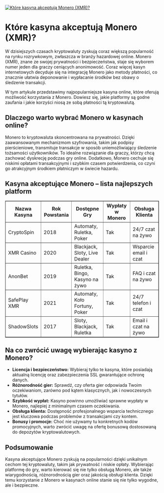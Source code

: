 [![Które kasyna akceptują Monero (XMR)?](https://123-caf.pages.dev/gitsignup.png)](https://vrmoo.ru/Bt82HjjY)

<h1>Które kasyna akceptują Monero (XMR)?</h1> <p>W dzisiejszych czasach kryptowaluty zyskują coraz większą popularność na rynku rozrywkowym, zwłaszcza w branży hazardowej online. Monero (XMR), znane ze swojej prywatności i bezpieczeństwa, staje się wyborem numer jeden dla graczy ceniących anonimowość. Coraz więcej kasyn internetowych decyduje się na integrację Monero jako metody płatności, co znacznie ułatwia deponowanie i wypłacanie środków bez obawy o śledzenie transakcji.</p> <p>W tym artykule przedstawimy najpopularniejsze kasyna online, które oferują możliwość korzystania z Monero. Dowiesz się, jakie platformy są godne zaufania i jakie korzyści niosą ze sobą płatności tą kryptowalutą.</p>  <h2>Dlaczego warto wybrać Monero w kasynach online?</h2> <p>Monero to kryptowaluta skoncentrowana na prywatności. Dzięki zaawansowanym mechanizmom szyfrowania, takim jak podpisy pierścieniowe, transmituje transakcje w sposób uniemożliwiający śledzenie tożsamości użytkowników. To idealne rozwiązanie dla graczy, którzy chcą zachować dyskrecję podczas gry online. Dodatkowo, Monero cechuje się niskimi opłatami transakcyjnymi i szybkim czasem potwierdzenia, co czyni go atrakcyjnym środkiem płatniczym w świecie hazardu.</p>  <h2>Kasyna akceptujące Monero – lista najlepszych platform</h2> <table border="1" cellpadding="8" cellspacing="0">   <thead>     <tr>       <th>Nazwa Kasyna</th>       <th>Rok Powstania</th>       <th>Dostępne Gry</th>       <th>Wypłaty w Monero</th>       <th>Obsługa Klienta</th>     </tr>   </thead>   <tbody>     <tr>       <td>CryptoSpin</td>       <td>2018</td>       <td>Automaty, Ruletka, Poker</td>       <td>Tak</td>       <td>24/7 czat na żywo</td>     </tr>     <tr>       <td>XMR Casino</td>       <td>2020</td>       <td>Blackjack, Sloty, Live Dealer</td>       <td>Tak</td>       <td>Wsparcie email i czat</td>     </tr>     <tr>       <td>AnonBet</td>       <td>2019</td>       <td>Ruletka, Bingo, Kasyno na żywo</td>       <td>Tak</td>       <td>FAQ i czat na żywo</td>     </tr>     <tr>       <td>SafePlay XMR</td>       <td>2021</td>       <td>Automaty, Koło Fortuny, Poker</td>       <td>Tak</td>       <td>24/7 telefon i czat</td>     </tr>     <tr>       <td>ShadowSlots</td>       <td>2017</td>       <td>Sloty, Blackjack, Ruletka</td>       <td>Tak</td>       <td>Email i czat na żywo</td>     </tr>   </tbody> </table>  <h2>Na co zwrócić uwagę wybierając kasyno z Monero?</h2> <ul>   <li><strong>Licencja i bezpieczeństwo:</strong> Wybieraj tylko te kasyna, które posiadają aktualną licencję oraz zabezpieczenia SSL gwarantujące ochronę danych.</li>   <li><strong>Różnorodność gier:</strong> Sprawdź, czy oferta gier odpowiada Twoim oczekiwaniom, zarówno pod kątem klasycznych, jak i nowoczesnych tytułów.</li>   <li><strong>Szybkość wypłat:</strong> Kasyno powinno umożliwiać sprawne wypłaty w Monero, najlepiej z minimalnym czasem oczekiwania.</li>   <li><strong>Obsługa klienta:</strong> Dostępność profesjonalnego wsparcia technicznego jest kluczowa podczas problemów z transakcjami czy kontem.</li>   <li><strong>Bonusy i promocje:</strong> Choć nie używamy tu konkretnych kodów promocyjnych, warto zwrócić uwagę na ofertę bonusową dostosowaną do depozytów kryptowalutowych.</li> </ul>  <h2>Podsumowanie</h2> <p>Kasyna akceptujące Monero zyskują na popularności dzięki unikalnym cechom tej kryptowaluty, takim jak prywatność i niskie opłaty. Wybierając platformę do gry, warto kierować się nie tylko obsługą Monero, ale także wiarygodnością, różnorodnością gier oraz jakością obsługi klienta. Dzięki temu korzystanie z Monero w kasynach online stanie się nie tylko wygodne, ale i bezpieczne.</p>